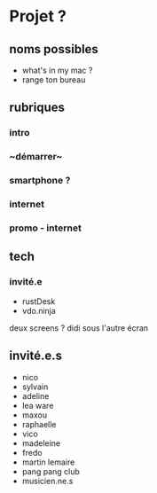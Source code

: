 # Projet ?

## noms possibles
* what's in my mac ?
* range ton bureau

## rubriques
### intro
### ~démarrer~
### smartphone ?
### internet
### promo - internet

## tech
### invité.e
* rustDesk
* vdo.ninja

deux screens ? 
didi sous l'autre écran


## invité.e.s
* nico
* sylvain
* adeline
* lea ware
* maxou
* raphaelle
* vico
* madeleine
* fredo
* martin lemaire
* pang pang club
* musicien.ne.s
